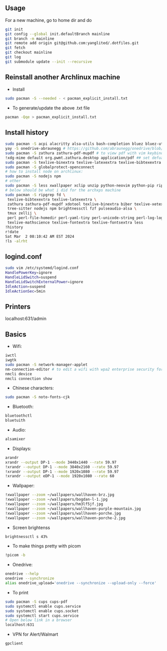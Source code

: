 ## Usage
For a new machine, go to home dir and do
```bash
git init
git config --global init.defaultBranch mainline
git branch -m mainline
git remote add origin git@github.com:yanglited/.dotfiles.git
git fetch
git checkout mainline
git log
git submodule update --init --recursive
```
## Reinstall another Archlinux machine
- Install
```bash
sudo pacman -S --needed - < pacman_explicit_install.txt
```
- To generate/update the above .txt file
```bash
pacman -Qqe > pacman_explicit_install.txt
```

## Install history
```bash
sudo pacman -S acpi alacritty alsa-utils bash-completion bluez bluez-utils brightnessctl cmatrix d-feet dmenu docker docker-compose feh flameshot gimp  kitty less lua man-db mesa-utils ncdu btop htop neofetch neovim openssh firefox picom pulseaudio python-dbus-next python-iwlib python-neovim python-pip python-psutil qtile ranger pdfarranger ripgrep fd unzip git fzf cmake npm unzip rofi tldr tmux tree ttf-jetbrains-mono-nerd wget xclip xorg-xrandr  xwallpaper
yay -S onedrive-abraunegg # https://github.com/abraunegg/onedrive/blob/master/docs/INSTALL.md, https://abraunegg.github.io/
sudo pacman -S zathura zathura-pdf-mupdf # to view pdf with vim keybinds
!xdg-mime default org.pwmt.zathura.desktop application/pdf ## set defualt application to open pdf
sudo pacman -S texlive-binextra texlive-latexextra texlive-bibtexextra biber xdotool
sudo pacman -S globalprotect-openconnect
# how to install node on archlinux:
sudo pacman -S nodejs npm
# other
sudo pacman -S less xwallpaper xclip unzip python-neovim python-pip ripgrep fd fzf cmake tree-sitter brightnessctl bluez bluez-utils bash-completion ttf-jetbrains-mono-nerd picom xrandr arandr rofi
# below should be what i did for the archxps machine
sudo pacman -S ripgrep fd \
 texlive-bibtexextra texlive-latexextra \
 zathura zathura-pdf-mupdf xdotool texlive-binextra biber texlive-xetex \
 tree-sitter nodejs npm brightnessctl fzf pulseaudio-alsa \
 tmux zellij \
 perl perl-file-homedir perl-yaml-tiny perl-unicode-string perl-log-log4perl \
 texlive-mathscience texlive-fontextra texlive-fontsextra less
!history
r!date
Sat Mar  2 08:10:42 AM EST 2024
!ls -alrht
```


## logind.conf
```bash
sudo vim /etc/systemd/logind.conf
HandlePowerKey=ignore
HandleLidSwitch=suspend
HandleLidSwitchExternalPower=ignore
IdleAction=suspend
IdleActionSec=5min
```

## Printers
localhost:631/admin

## Basics
- Wifi:
```bash
iwctl
iwgtk
sudo pacman -S network-manager-applet
nm-connection-editor # to edit a wifi with wpa2 enterprise security for example
nmcli device
nmcli connection show
```
- Chinese characters:
```bash
sudo pacman -S noto-fonts-cjk
```
- Bluetooth:
```bash
bluetoothctl
bluetuith
```
- Audio:
```bash
alsamixer
```
- Displays:
```bash
arandr
xrandr --output DP-1 --mode 3440x1440 --rate 59.97
!xrandr --output DP-1 --mode 3840x2160 --rate 59.97
!xrandr --output DP-1 --mode 1920x1080 --rate 59.97
!xrandr --output eDP-1 --mode 1920x1080 --rate 60

```
- Wallpaper:
```bash
!xwallpaper --zoom ~/wallpapers/wallhaven-brz.jpg
!xwallpaper --zoom ~/wallpapers/bogdan-l-1.jpg
!xwallpaper --zoom ~/wallpapers/hm3lf5jf.jpg
!xwallpaper --zoom ~/wallpapers/wallhaven-purple-mountain.jpg
!xwallpaper --zoom ~/wallpapers/wallhaven-porche.jpg
!xwallpaper --zoom ~/wallpapers/wallhaven-porche-2.jpg
```
- Screen brightenss
```bash
brightnessctl s 43%
```
- To make things pretty with picom
```bash
!picom -b
```
- Onedrive:
```bash
onedrive --help
onedrive --synchronize
alias onedrive_upload='onedrive --synchronize --upload-only --force'
```
- To print
```bash
sudo pacman -S cups cups-pdf
sudo systemctl enable cups.service
sudo systemctl enable cups.socket
sudo systemctl start cups.service
# Open below link in a browser
localhost:631
```
- VPN for Alert/Walmart
```bash
gpclient
```

